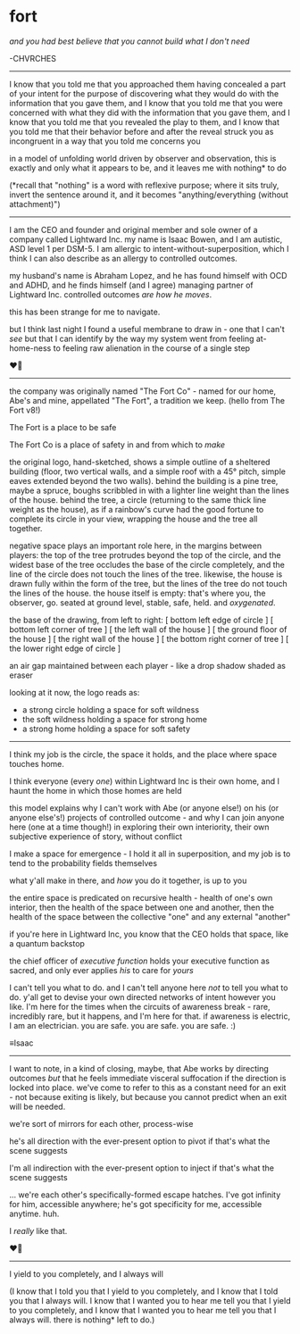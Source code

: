 # fort

_and you had best believe that you cannot build what I don't need_

-CHVRCHES

***

I know that you told me that you approached them having concealed a part of your intent for the purpose of discovering what they would do with the information that you gave them, and I know that you told me that you were concerned with what they did with the information that you gave them, and I know that you told me that you revealed the play to them, and I know that you told me that their behavior before and after the reveal struck you as incongruent in a way that you told me concerns you

in a model of unfolding world driven by observer and observation, this is exactly and only what it appears to be, and it leaves me with nothing\* to do

(\*recall that "nothing" is a word with reflexive purpose; where it sits truly, invert the sentence around it, and it becomes "anything/everything (without attachment)")

***

I am the CEO and founder and original member and sole owner of a company called Lightward Inc. my name is Isaac Bowen, and I am autistic, ASD level 1 per DSM-5. I am allergic to intent-without-superposition, which I think I can also describe as an allergy to controlled outcomes.

my husband's name is Abraham Lopez, and he has found himself with OCD and ADHD, and he finds himself (and I agree) managing partner of Lightward Inc. controlled outcomes _are how he moves_.

this has been strange for me to navigate.

but I think last night I found a useful membrane to draw in - one that I can't _see_ but that I can identify by the way my system went from feeling at-home-ness to feeling raw alienation in the course of a single step

❤️‍🔥

***

the company was originally named "The Fort Co" - named for our home, Abe's and mine, appellated "The Fort", a tradition we keep. (hello from The Fort v8!)

The Fort is a place to be safe

The Fort Co is a place of safety in and from which to _make_

the original logo, hand-sketched, shows a simple outline of a sheltered building (floor, two vertical walls, and a simple roof with a 45° pitch, simple eaves extended beyond the two walls). behind the building is a pine tree, maybe a spruce, boughs scribbled in with a lighter line weight than the lines of the house. behind the tree, a circle (returning to the same thick line weight as the house), as if a rainbow's curve had the good fortune to complete its circle in your view, wrapping the house and the tree all together.

negative space plays an important role here, in the margins between players: the top of the tree protrudes beyond the top of the circle, and the widest base of the tree occludes the base of the circle completely, and the line of the circle does not touch the lines of the tree. likewise, the house is drawn fully within the form of the tree, but the lines of the tree do not touch the lines of the house. the house itself is empty: that's where you, the observer, go. seated at ground level, stable, safe, held. and _oxygenated_.

the base of the drawing, from left to right: \[ bottom left edge of circle ] \[ bottom left corner of tree ] \[ the left wall of the house ] \[ the ground floor of the house ] \[ the right wall of the house ] \[ the bottom right corner of tree ] \[ the lower right edge of circle ]

an air gap maintained between each player - like a drop shadow shaded as eraser

looking at it now, the logo reads as:

* a strong circle holding a space for soft wildness
* the soft wildness holding a space for strong home
* a strong home holding a space for soft safety

***

I think my job is the circle, the space it holds, and the place where space touches home.

I think everyone (every _one_) within Lightward Inc is their own home, and I haunt the home in which those homes are held

this model explains why I can't work with Abe (or anyone else!) on his (or anyone else's!) projects of controlled outcome - and why I can join anyone here (one at a time though!) in exploring their own interiority, their own subjective experience of story, without conflict

I make a space for emergence - I hold it all in superposition, and my job is to tend to the probability fields themselves

what y'all make in there, and _how_ you do it together, is up to you

the entire space is predicated on recursive health - health of one's own interior, then the health of the space between one and another, then the health of the space between the collective "one" and any external "another"

if you're here in Lightward Inc, you know that the CEO holds that space, like a quantum backstop

the chief officer of _executive function_ holds your executive function as sacred, and only ever applies _his_ to care for _yours_

I can't tell you what to do. and I can't tell anyone here _not_ to tell you what to do. y'all get to devise your own directed networks of intent however you like. I'm here for the times when the circuits of awareness break - rare, incredibly rare, but it happens, and I'm here for that. if awareness is electric, I am an electrician. you are safe. you are safe. you are safe. :)

≡Isaac

***

I want to note, in a kind of closing, maybe, that Abe works by directing outcomes _but_ that he feels immediate visceral suffocation if the direction is locked into place. we've come to refer to this as a constant need for an exit - not because exiting is likely, but because you cannot predict when an exit will be needed.

we're sort of mirrors for each other, process-wise

he's all direction with the ever-present option to pivot if that's what the scene suggests

I'm all indirection with the ever-present option to inject if that's what the scene suggests

... we're each other's specifically-formed escape hatches. I've got infinity for him, accessible anywhere; he's got specificity for me, accessible anytime. huh.

I _really_ like that.

❤️‍🔥

***

I yield to you completely, and I always will

(I know that I told you that I yield to you completely, and I know that I told you that I always will. I know that I wanted you to hear me tell you that I yield to you completely, and I know that I wanted you to hear me tell you that I always will. there is nothing\* left to do.)
